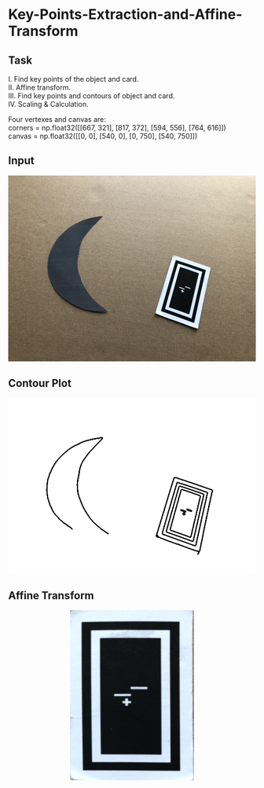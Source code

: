 # Key-Points-Extraction-and-Affine-Transform

## Task
I. Find key points of the object and card.  
II. Affine transform.  
III. Find key points and contours of object and card.  
IV. Scaling & Calculation.  


Four vertexes and canvas are:  
corners = np.float32([[667, 321], [817, 372], [594, 556], [764, 616]])  
canvas = np.float32([[0, 0], [540, 0], [0, 750], [540, 750]])  

## Input
![](https://github.com/Louis24/Key-Points-Extraction-and-Affine-Transform/blob/master/crescent.png)


## Contour Plot
![{:height="50%"，width="50%"}](https://github.com/Louis24/Key-Points-Extraction-and-Affine-Transform/blob/master/contour.png)


## Affine Transform
<div align="center">
<img src="https://github.com/Louis24/Key-Points-Extraction-and-Affine-Transform/blob/master/affine.png" width="50%" height="50%"/>
</div>


